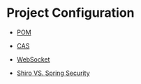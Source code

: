 # Project Configuration

- [POM](./POM.md)

- [CAS](./CAS.md)

- [WebSocket](./WebSocket.md)

- [Shiro VS. Spring Security](./Shiro_VS_SpringSecurity.md)
